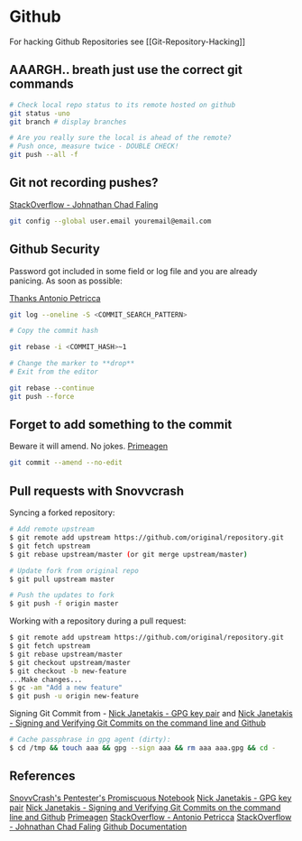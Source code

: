 # Github

For hacking Github Repositories see [[Git-Repository-Hacking]]

## AAARGH.. breath just use the correct git commands

```bash
# Check local repo status to its remote hosted on github
git status -uno
git branch # display branches

# Are you really sure the local is ahead of the remote?
# Push once, measure twice - DOUBLE CHECK!
git push --all -f
```

## Git not recording pushes?
[StackOverflow - Johnathan Chad Faling](https://stackoverflow.com/questions/15289768/github-commits-arent-recorded-in-the-your-contributions-calendar#19384175)
```bash
git config --global user.email youremail@email.com 
```


## Github Security
Password got included in some field or log file and you are already panicing. As soon as possible:

[Thanks Antonio Petricca](https://stackoverflow.com/questions/5099333/git-accidental-inclusion-of-password-how-do-i-fix-it#5099338i)
```bash
git log --oneline -S <COMMIT_SEARCH_PATTERN>

# Copy the commit hash

git rebase -i <COMMIT_HASH>~1

# Change the marker to **drop**
# Exit from the editor

git rebase --continue
git push --force
```

## Forget to add something to the commit 
Beware it will amend. No jokes. [Primeagen](https://www.youtube.com/c/ThePrimeagen)
```bash
git commit --amend --no-edit
```

## Pull requests with Snovvcrash

Syncing a forked repository:
```bash
# Add remote upstream
$ git remote add upstream https://github.com/original/repository.git
$ git fetch upstream
$ git rebase upstream/master (or git merge upstream/master)

# Update fork from original repo
$ git pull upstream master

# Push the updates to fork
$ git push -f origin master
```

Working with a repository during a pull request:
```bash
$ git remote add upstream https://github.com/original/repository.git
$ git fetch upstream
$ git rebase upstream/master
$ git checkout upstream/master
$ git checkout -b new-feature
...Make changes...
$ gc -am "Add a new feature"
$ git push -u origin new-feature
```

Signing Git Commit from - [Nick Janetakis - GPG key pair](https://www.youtube.com/watch?v=1vVIpIvboSg) and [Nick Janetakis - Signing and Verifying Git Commits on the command line and Github](https://www.youtube.com/watch?v=4166ExAnxmo)
```bash
# Cache passphrase in gpg agent (dirty):
$ cd /tmp && touch aaa && gpg --sign aaa && rm aaa aaa.gpg && cd -
```

## References


[SnovvCrash's Pentester's Promiscuous Notebook](https://ppn.snovvcrash.rocks/admin/git)
[Nick Janetakis - GPG key pair](https://www.youtube.com/watch?v=1vVIpIvboSg)
[Nick Janetakis - Signing and Verifying Git Commits on the command line and Github](https://www.youtube.com/watch?v=4166ExAnxmo)
[Primeagen](https://www.youtube.com/c/ThePrimeagen)
[StackOverflow - Antonio Petricca](https://stackoverflow.com/questions/5099333/git-accidental-inclusion-of-password-how-do-i-fix-it#5099338i)
[StackOverflow - Johnathan Chad Faling](https://stackoverflow.com/questions/15289768/github-commits-arent-recorded-in-the-your-contributions-calendar#19384175)
[Github Documentation](https://docs.github.com/en)